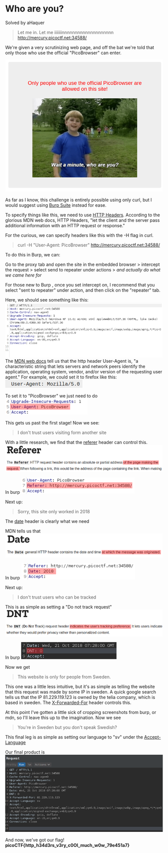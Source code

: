 # Who are you?

Solved by aHaquer

> Let me in. Let me iiiiiiinnnnnnnnnnnnnnnnnnnn http://mercury.picoctf.net:34588/

We're given a very scrutinizing web page, and off the bat we're told that only those who use the official "PicoBrowser" can enter.

![image](pics/who_browser1.png)

As far as I know, this challenge is entirely possible using only curl, but I would suggest using [Burp Suite](https://portswigger.net/burp) instead for ease.

To specify things like this, we need to use [HTTP Headers](https://developer.mozilla.org/en-US/docs/Web/HTTP/Headers). According to the glorious MDN web docs, HTTP Headers, "let the client and the server pass additional information with an HTTP request or response."

For the curious, we can specify headers like this with the -H flag in curl.
> curl -H "User-Agent: PicoBrowser" http://mercury.picoctf.net:34588/

To do this in Burp, we can: 

Go to the proxy tab and open the site in the embedded browser > intercept the request > select send to repeater under actions > *and actually do what we came here for*

For those new to Burp , once you set intercept on, I recommend that you select "sent to repeater" under action, and then click on the "repeater" tab.

Here, we should see something like this:
![image](pics/who-burp1.png)
The [MDN web docs](https://developer.mozilla.org/en-US/) tell us that the http header User-Agent is, "a characteristic string that lets servers and network peers identify the application, operating system, vendor, and/or version of the requesting user agent." 
For example, we could set it to firefox like this:
![image](pics/who-mdn1.png)

To set it to "PicoBrowser" we just need to do 
![image](pics/who-burp2.png)

This gets us past the first stage! Now we see:
> I don't trust users visiting form another site

With a little research, we find that the [referer](https://developer.mozilla.org/en-US/docs/Web/HTTP/Headers/Referer) header can control this.
![referer](pics/who-mdn-referer.png)

In burp
![burp referer](pics/who-burp-referer.png)

Next up:
> Sorry, this site only worked in 2018

The [date](https://developer.mozilla.org/en-US/docs/Web/JavaScript/Reference/Global_Objects/Date) header is clearly what we need

MDN tells us that
![date header](pics/who-mdn-date.png)

In burp
![burp date](pics/who-burp-date.png)

Next up:
> I don't trust users who can be tracked

This is as simple as setting a "Do not track request"
![mdn dnt](pics/who-mdn-dnt.png)

In burp
![image](pics/who-burp-dnt.png)

Now we get
> This website is only for people from Sweden.

This one was a little less intuitive, but it's as simple as telling the website that this request was made by some IP in sweden. A quick google search tells us that the IP 81.229.119.123 is owned by the telia company, which is based in sweden. The [X-Forwarded-For](https://developer.mozilla.org/en-US/docs/Web/HTTP/Headers/X-Forwarded-For) header controls this.

At this point I've gotten a little sick of cropping screenshots from burp, or mdn, so I'll leave this up to the imagination.
Now we see
> You're in Sweden but you don't speak Swedish?

This final leg is as simple as setting our language to "sv" under the [Accept-Language](https://developer.mozilla.org/en-US/docs/Web/HTTP/Headers/Accept-Language)

Our final product is
![image](pics/who-burp-final.png)

And now, we've got our flag!
**picoCTF{http_h34d3rs_v3ry_c0Ol_much_w0w_79e451a7}**